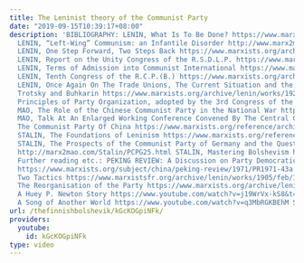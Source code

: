 ```yaml
---
title: The Leninist theory of the Communist Party
date: "2019-09-15T10:39:17+08:00"
description: 'BIBLIOGRAPHY: LENIN, What Is To Be Done? https://www.marxists.org/archive/lenin/works/1901/witbd/
  LENIN, “Left-Wing” Communism: an Infantile Disorder http://www.marx2mao.com/Lenin/LWC20.html
  LENIN, One Step Forward, Two Steps Back https://www.marxists.org/archive/lenin/works/1904/onestep/index.htm
  LENIN, Report on the Unity Congress of the R.S.D.L.P. https://www.marxists.org/archive/lenin/works/1906/rucong/index.htm
  LENIN, Terms of Admission into Communist International https://www.marxists.org/archive/lenin/works/1920/jul/x01.htm
  LENIN, Tenth Congress of the R.C.P.(B.) https://www.marxists.org/archive/lenin/works/1921/10thcong/index.htm
  LENIN, Once Again On The Trade Unions, The Current Situation and the Mistakes of
  Trotsky and Buhkarin https://www.marxists.org/archive/lenin/works/1921/jan/25.htm
  Principles of Party Organization, adopted by the 3rd Congress of the Comintern http://www.marx2mao.com/Other/PPO21.html
  MAO, The Role of the Chinese Communist Party in the National War https://www.marxists.org/reference/archive/mao/selected-works/volume-2/mswv2_10.htm
  MAO, Talk At An Enlarged Working Conference Convened By The Central Committee Of
  The Communist Party Of China https://www.marxists.org/reference/archive/mao/selected-works/volume-8/mswv8_62.htm
  STALIN, The Foundations of Leninism https://www.marxists.org/reference/archive/stalin/works/1924/foundations-leninism/index.htm
  STALIN, The Prospects of the Communist Party of Germany and the Question of Bolshevisation
  http://marx2mao.com/Stalin/PCPG25.html STALIN, Mastering Bolshevism http://www.marx2mao.com/Stalin/MB37.html
  Further reading etc.: PEKING REVIEW: A Discussion on Party Democratic Centralism
  https://www.marxists.org/subject/china/peking-review/1971/PR1971-43a.htm LENIN,
  Two Tactics https://www.marxistsfr.org/archive/lenin/works/1905/feb/14.htm LENIN,
  The Reorganisation of the Party https://www.marxists.org/archive/lenin/works/1905/reorg/i.htm#v10pp65-029
  A Huey P. Newton Story https://www.youtube.com/watch?v=j19WrVx-kS8&t=408s Hashtnagar:
  A Song of Another World https://www.youtube.com/watch?v=q3MbRGKBEhM Script: https://mltheory.wordpress.com/2017/10/30/basic-description-of-vanguardism-democratic-centralism/'
url: /thefinnishbolshevik/kGcKOGpiNFk/
providers:
  youtube:
    id: kGcKOGpiNFk
type: video
---
```

